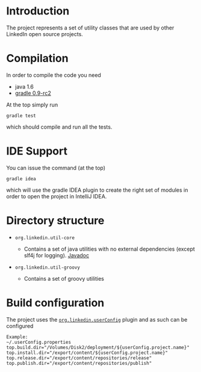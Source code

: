 Introduction
============
The project represents a set of utility classes that are used by other LinkedIn open 
source projects.

Compilation
===========
In order to compile the code you need

* java 1.6
* [gradle 0.9-rc2](http://www.gradle.org/)

At the top simply run

    gradle test

which should compile and run all the tests.

IDE Support
===========
You can issue the command (at the top)

    gradle idea

which will use the gradle IDEA plugin to create the right set of modules in order to open the
project in IntelliJ IDEA.

Directory structure
===================

* `org.linkedin.util-core`
  * Contains a set of java utilities with no external dependencies (except slf4j
for logging). [Javadoc](http://www.kiwidoc.com/java/l/p/org.linkedin/org.linkedin.util-core)

* `org.linkedin.util-groovy`
  * Contains a set of groovy utilities

Build configuration
===================
The project uses the [`org.linkedin.userConfig`](https://github.com/linkedin/gradle-plugins/blob/master/README.md) plugin and as such can be configured

    Example:
    ~/.userConfig.properties
    top.build.dir="/Volumes/Disk2/deployment/${userConfig.project.name}"
    top.install.dir="/export/content/${userConfig.project.name}"
    top.release.dir="/export/content/repositories/release"
    top.publish.dir="/export/content/repositories/publish"